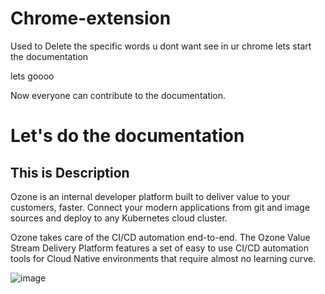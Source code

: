 # Chrome-extension

Used to Delete the specific words u dont want see in ur chrome lets start the documentation

lets goooo

Now everyone can contribute to the documentation.


# Let's do the documentation

## This is Description

Ozone is an internal developer platform built to deliver value to your customers, faster. Connect your modern applications from git and image sources and deploy to any Kubernetes cloud cluster.

Ozone takes care of the CI/CD automation end-to-end. The Ozone Value Stream Delivery Platform features a set of easy to use CI/CD automation tools for Cloud Native environments that require almost no learning curve. 

![image](https://github.com/lavakush07/Chrome-extension/assets/70131581/d3872b84-860e-4584-ae5e-0bd55b341aa4)

